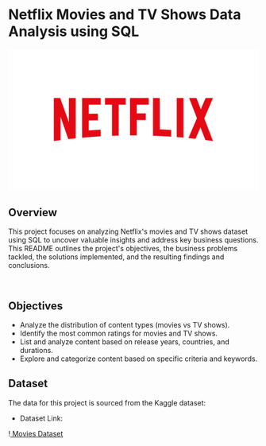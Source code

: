 # Netflix Movies and TV Shows Data Analysis using SQL
![netflix_logo](https://github.com/ABHI-RAJ-9053/netflix_data_analysis_project/blob/main/netflix_logo02.png)
## Overview
<p>This project focuses on analyzing Netflix's movies and TV shows dataset using SQL to uncover valuable insights and address key business questions. This README outlines the project's objectives, the business problems tackled, the solutions implemented, and the resulting findings and conclusions.</p><br>
<h2> Objectives </h2>
<ul>
  <li>Analyze the distribution of content types (movies vs TV shows).</li>
  <li>Identify the most common ratings for movies and TV shows.</li>
  <li>List and analyze content based on release years, countries, and durations.</li>
  <li>Explore and categorize content based on specific criteria and keywords.</li></ul>
<h2> Dataset</h2>
The data for this project is sourced from the Kaggle dataset:

<ul><li>Dataset Link:</li></ul>!<a href = 'https://www.kaggle.com/datasets/shivamb/netflix-shows?resource=download' > Movies Dataset</a>

